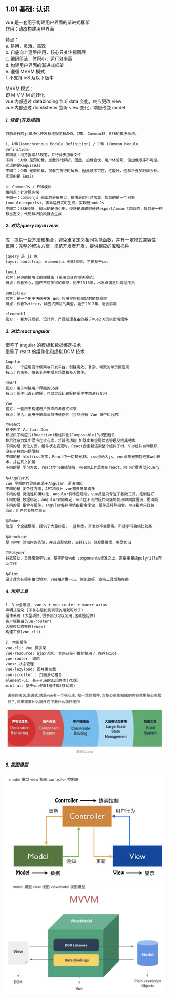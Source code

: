## 1.01 基础: 认识

vue 是一套用于构建用户界面的渐进式框架  
作用：动态构建用户界面

特点：  
a. 易用、灵活、高效  
b. 自底向上逐层应用，核心只关注视图层  
c. 编码简洁，体积小，运行效率高  
d. 构建用户界面的渐进式框架  
e. 遵循 MVVM 模式  
f. 不支持 ie8 及以下版本

MVVM 模式：  
即 M-V V-M 的转化  
vue 内部通过 databinding 监听 data 变化，响应更改 view  
vue 内部通过 domlistener 监听 view 变化，响应改变 model

##### 1. 背景 (开发规范)

```
目前流行的js模块化开发标准规范有AMD、CMD、CommonJS、ES6的模块系统。

1、AMD(Asynchronous Module Definition) / CMD (Common Module Definition)
相同点：浏览器端JS规范，并行异步加载文件
不同一：AMD 是预加载，加载同时解析，因此，加载会快，用户体验号，但加载顺序不可控。实现的是RequireJs
不同二：CMD 是懒加载，加载完执行时解析，因此顺序可控，性能好，但解析叠加时间会长。实现的是 SeaJs

b. CommonJs / ES6模块
相同点：针对服务端
不同一：commonjs 输出的是值拷贝，模块是运行时加载，加载的是一个对象(module.exports)，脚本运行完时生成，实现是nodeJs
不同二：ES6模块  输出的是值引用，模块是编译时通过export/import加载的，接口是一种静态定义，代码解析阶段就会生成
```

##### 2. 对比 jquery layui iveiw

库：提供一些方法和集合，避免重复定义相同功能函数，并有一定模式兼容性  
框架：完整的解决方案，规范开发者开发，提供相应的库和插件

```
jquery 是 js 库
layui、bootstrap、elementui 是UI框架，主要基于css

layui
官方：经典的模块化前端框架 (采用自身的模块规范)
特点：作者贤心，国产不可多得的框架，始于2016年，出发点满足后端程序员

bootstrap
官方：是一个用于快速开发 Web 应用程序和网站的前端框架
特点：作者Twitter，响应式网站的典型，始于2012年，适合前端

elementUI
官方：一套为开发者、设计师、产品经理准备的基于Vue2.0的桌面端组件
```

##### 3. 对比 react angular

借鉴了 angular 的模板和数据绑定技术  
借鉴了 react 的组件化和虚拟 DOM 技术

```
Angular
官方：一个应用设计框架与开发平台，创建高效、复杂、精致的单页面应用
特点：约束多，擅长复杂中后台场景和多人协作。

React
官方：用于构建用户界面的JS库
特点：组件化设计的好，可以实现比较好的组件生态进行复用

Vue
官方：一套用于构建用户界面的渐进式框架
特点：灵活，适用于简单业务快速迭代（当然也有 Vue 做中后台的）
```

```
与React
都使用了 Virtual Dom
都提供了响应式(Reactive)和组件化(Composable)的视图组件
都将注意力集中保持在核心库，将其他功能 如路由和全局状态管理交给其他库
不同的是 优化方面，组件状态变更时，React会重新渲染整个组件子树，Vue组件自动跟踪，没有子树的问题限制
不同的是 html/css方面，React中一切都是JS，css也纳入js，vue思想是拥抱经典web技术，并在其上扩展
不同的是 学习方面，react学习曲线陡峭，vue向上扩展类似react，向下扩展类似jquery

与AngularJS
vue 早期的的灵感来源于Angular，语法相似
不同的是 复杂性方面，API和设计 vue都要简单得多
不同的是 灵活性和模块化，Angular有特定规则，vue灵活只专注于基础工具，定制性好
不同的是 数据绑定，angular双向绑定，vue在不同的组件间强制使用单向数据流，更清晰
不同的是 指令与组件，angular每件事情由指令来做，组件是特殊指令，vue指令只封装dom，组件代表独立单元

与Ember
他是一个全能框架，提供了大量约定，一旦熟悉，开发效率会很高。不过学习曲线比较高

与Knockout
是 MVVM 领域内的先驱，并且追踪依赖，支持IE6。但发展缓慢，略显老旧

与Polymer
谷歌赞助，灵感来源于Vue，基于新版web components标准之上，需要重量级polyfills帮助工作

与Riot
设计理念有很多相似地方，vue相对重一点，性能较好，支持工具成熟完善

```

##### 4. 常用工具

```
1. Vue全家通, vuejs + vue-router + vuex+ axios
声明式渲染 (不关心是如何实现的用就可以了)
组件系统 (大型项目,很多部分可以复用,这就是组件)
客户端路由(vue-router)
大规模状态管理(vuex)
构建工具(vue-cli)

2. 常用插件
vue-cli: Vue 脚手架
vue-resource: ajax请求, 官网已经不推荐使用了,推荐axios
vue-router: 路由
vuex: 状态管理
vue-lazyload: 图片懒加载
vue-scroller : 页面滑动相关
element-ui: 基于vue的UI组件库(PC端)
mint-ui: 基于vue的UI组件库(移动端)
```

![](../_static/vue_01_01-2.png)

##### 5. 视图模型

![](../_static/vue_01_01-3.png)
![](../_static/vue_01_01-4.png)
